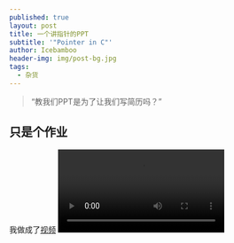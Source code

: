 ```yaml
---
published: true
layout: post
title: 一个讲指针的PPT
subtitle: '"Pointer in C"'
author: Icebamboo
header-img: img/post-bg.jpg
tags:
  - 杂货
---
```

> “教我们PPT是为了让我们写简历吗？”


## 只是个作业

我做成了[视频](https://icebamboo97.github.io/video/ppt.wmv)
<video id="video" controls="" preload="none" poster="">
<source id="mp4" src="https://icebamboo97.github.io/video/ppt.wmv" type="video/wmv">
</video>
